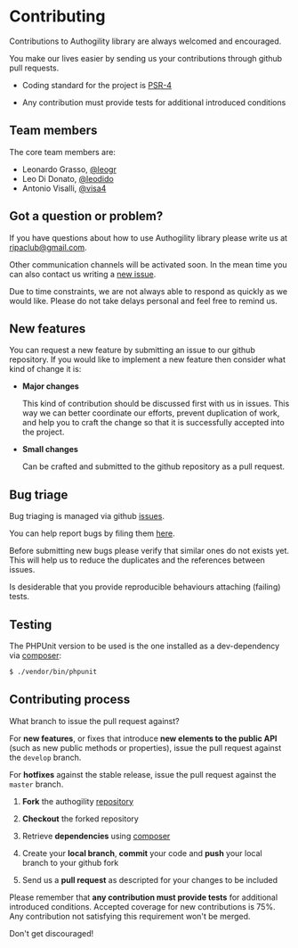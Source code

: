 # Contributing

Contributions to Authogility library are always welcomed and encouraged.

You make our lives easier by sending us your contributions through github pull requests.

* Coding standard for the project is [PSR-4](https://github.com/php-fig/fig-standards/blob/master/accepted/PSR-4-autoloader.md)

* Any contribution must provide tests for additional introduced conditions

## Team members

The core team members are:

* Leonardo Grasso, [@leogr](http://github.com/leogr)
* Leo Di Donato, [@leodido](http://github.com/leodido)
* Antonio Visalli, [@visa4](http://github.com/visa4)

## Got a question or problem?

If you have questions about how to use Authogility library please write us at <ripaclub@gmail.com>.

Other communication channels will be activated soon. In the mean time you can also contact us writing a [new issue]().

Due to time constraints, we are not always able to respond as quickly as we would like. Please do not take delays personal and feel free to remind us.

## New features

You can request a new feature by submitting an issue to our github repository. If you would like to implement a new feature then consider what kind of change it is:

* **Major changes**

    This kind of contribution should be discussed first with us in issues. This way we can better coordinate our efforts, prevent duplication of work, and help you to craft the change so that it is successfully accepted into the project.

* **Small changes**

    Can be crafted and submitted to the github repository as a pull request.

## Bug triage

Bug triaging is managed via github [issues]().

You can help report bugs by filing them [here]().

Before submitting new bugs please verify that similar ones do not exists yet. This will help us to reduce the duplicates and the references between issues.

Is desiderable that you provide reproducible behaviours attaching (failing) tests.

## Testing

The PHPUnit version to be used is the one installed as a dev-dependency via [composer](https://getcomposer.org):

```bash
$ ./vendor/bin/phpunit
```

## Contributing process

What branch to issue the pull request against?

For **new features**, or fixes that introduce **new elements to the public API** (such as new public methods or properties), issue the pull request against the `develop` branch.

For **hotfixes** against the stable release, issue the pull request against the `master` branch.

1. **Fork** the authogility [repository]()

2. **Checkout** the forked repository

3. Retrieve **dependencies** using [composer](https://getcomposer.org)

4. Create your **local branch**, **commit** your code and **push** your local branch to your github fork

5. Send us a **pull request** as descripted for your changes to be included

Please remember that **any contribution must provide tests** for additional introduced conditions. Accepted coverage for new contributions is 75%. Any contribution not satisfying this requirement won't be merged.

Don't get discouraged!